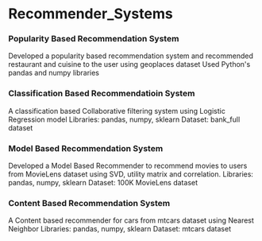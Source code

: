 # Recommender_Systems
### Popularity Based Recommendation System
Developed a popularity based recommendation system and recommended restaurant and cuisine to the user using geoplaces dataset
Used Python's pandas and numpy libraries

### Classification Based Recommendatioin System
A classification based Collaborative filtering system using Logistic Regression model
Libraries: pandas, numpy, sklearn 
Dataset: bank_full dataset

### Model Based Recommendation System
Developed a Model Based Recommender to recommend movies to users from MovieLens dataset using SVD, utility matrix and correlation.
Libraries: pandas, numpy, sklearn 
Dataset: 100K MovieLens dataset

### Content Based Recommendation System
A Content based recommender for cars from mtcars dataset using Nearest Neighbor
Libraries: pandas, numpy, sklearn 
Dataset: mtcars dataset
